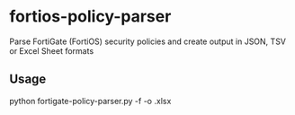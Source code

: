 # fortios-policy-parser
Parse FortiGate (FortiOS) security policies and create output in JSON, TSV or Excel Sheet formats

## Usage

python fortigate-policy-parser.py -f <config-file> -o <outputfile>.xlsx